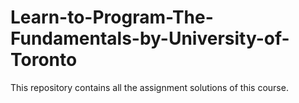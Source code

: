 # Learn-to-Program-The-Fundamentals-by-University-of-Toronto
This repository contains all the assignment solutions of this course.
